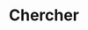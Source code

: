 ---
title: "Chercher" # in any language you want
layout: "search" # is necessary
url: "/fr/chercher/"
summary: "chercher"
---